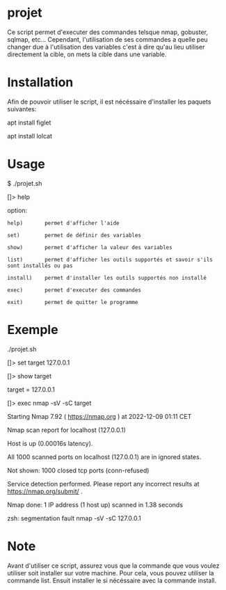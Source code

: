 # projet
Ce script permet d'executer des commandes telsque nmap, gobuster, sqlmap, etc...
Cependant, l'utilisation de ses commandes a quelle peu changer due à l'utilisation des variables c'est à dire qu'au lieu utiliser directement la cible, on mets la cible dans une variable.

# Installation
Afin de pouvoir utiliser le script, il est nécéssaire d'installer les paquets suivantes:

apt install figlet

apt install lolcat

# Usage

$ ./projet.sh

[]> help

option:

    help)       permet d'afficher l'aide

    set)        permet de définir des variables

    show)       permet d'afficher la valeur des variables

    list)       permet d'afficher les outils supportés et savoir s'ils sont installés ou pas

    install)    permet d'installer les outils supportés non installé

    exec)       permet d'executer des commandes

    exit)       permet de quitter le programme


# Exemple
./projet.sh

[]> set target 127.0.0.1

[]> show target

target = 127.0.0.1

[]> exec nmap -sV -sC target

Starting Nmap 7.92 ( https://nmap.org ) at 2022-12-09 01:11 CET

Nmap scan report for localhost (127.0.0.1)

Host is up (0.00016s latency).

All 1000 scanned ports on localhost (127.0.0.1) are in ignored states.

Not shown: 1000 closed tcp ports (conn-refused)


Service detection performed. Please report any incorrect results at https://nmap.org/submit/ .

Nmap done: 1 IP address (1 host up) scanned in 1.38 seconds

zsh: segmentation fault  nmap -sV -sC 127.0.0.1



# Note
Avant d'utiliser ce script, assurez vous que la commande que vous voulez utiliser soit installer sur votre machine. Pour cela, vous pouvez utiliser la commande list. Ensuit installer le si nécéssaire avec la commande install.
